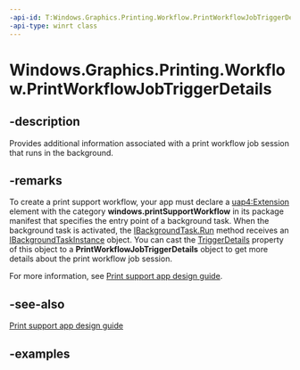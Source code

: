```yaml
---
-api-id: T:Windows.Graphics.Printing.Workflow.PrintWorkflowJobTriggerDetails
-api-type: winrt class
---
```


# Windows.Graphics.Printing.Workflow.PrintWorkflowJobTriggerDetails

<!--
public sealed class PrintWorkflowJobTriggerDetails
-->


## -description

Provides additional information associated with a print workflow job session that runs in the background.

## -remarks

To create a print support workflow, your app must declare a [uap4:Extension](/uwp/schemas/appxpackage/uapmanifestschema/element-uap4-extension) element with the category **windows.printSupportWorkflow** in its package manifest that specifies the entry point of a background task. When the background task is activated, the [IBackgroundTask.Run](/uwp/api/windows.applicationmodel.background.ibackgroundtask.run) method receives an [IBackgroundTaskInstance](/uwp/api/windows.applicationmodel.background.ibackgroundtaskinstance) object. You can cast the [TriggerDetails](windows.applicationmodel.background.ibackgroundtaskinstance.triggerdetails) property of this object to a **PrintWorkflowJobTriggerDetails** object to get more details about the print workflow job session.

For more information, see [Print support app design guide](/windows-hardware/drivers/devapps/print-support-app-design-guide).

## -see-also

[Print support app design guide](/windows-hardware/drivers/devapps/print-support-app-design-guide)

## -examples


